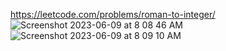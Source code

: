 https://leetcode.com/problems/roman-to-integer/
![Screenshot 2023-06-09 at 8 08 46 AM](https://github.com/annmary25/Python-Programming/assets/47209907/399f5f66-124e-4607-8a00-af1ada870854)
![Screenshot 2023-06-09 at 8 09 10 AM](https://github.com/annmary25/Python-Programming/assets/47209907/dc3cbc49-9a9b-4208-a751-7ce108505b2a)
